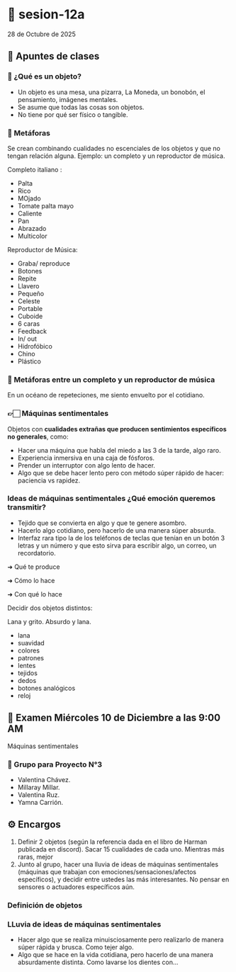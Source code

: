 # 🌷 sesion-12a

28 de Octubre de 2025 

## 🪩 Apuntes de clases 

### 🧩 ¿Qué es un objeto?
- Un objeto es una mesa, una pizarra, La Moneda, un bonobón, el pensamiento, imágenes mentales.
- Se asume que todas las cosas son objetos.
- No tiene por qué ser físico o tangible.

### 💭 Metáforas 
Se crean combinando cualidades no escenciales de los objetos y que no tengan relación alguna. Ejemplo: un completo y un reproductor de música.

Completo italiano :
- Palta
- Rico
- MOjado
- Tomate palta mayo
- Caliente
- Pan
- Abrazado
- Multicolor

Reproductor de Música:
- Graba/ reproduce
- Botones
- Repite
- Llavero
- Pequeño
- Celeste
- Portable
- Cuboide
- 6 caras
- Feedback
- In/ out
- Hidrofóbico
- Chino
- Plástico

### 🌭 Metáforas entre un completo y un reproductor de música

En un océano de repeteciones, me siento envuelto por el cotidiano.

### 👉🏻 Máquinas sentimentales

Objetos con **cualidades extrañas que producen sentimientos específicos no generales**, como: 
- Hacer una máquina que habla del miedo a las 3 de la tarde, algo raro.
- Experiencia inmersiva en una caja de fósforos.
- Prender un interruptor con algo lento de hacer.
- Algo que se debe hacer lento pero con método súper rápido de hacer: paciencia vs rapidez.

### Ideas de máquinas sentimentales ¿Qué emoción queremos transmitir?
- Tejido que se convierta en algo y que te genere asombro.
- Hacerlo algo cotidiano, pero hacerlo de una manera súper absurda.
- Interfaz rara tipo la de los teléfonos de teclas que tenían en un botón 3 letras y un número y que esto sirva para escribir algo, un correo, un recordatorio.

➜ Qué te produce

➜ Cómo lo hace 

➜ Con qué lo hace

Decidir dos objetos distintos: 

Lana y grito.
Absurdo y lana.

- lana
- suavidad
- colores
- patrones
- lentes
- tejidos
- dedos
- botones analógicos
- reloj

## 📌 Examen Miércoles 10 de Diciembre a las 9:00 AM
Máquinas sentimentales

### 💫 Grupo para Proyecto N°3 
- Valentina Chávez.
- Millaray Millar.
- Valentina Ruz.
- Yamna Carrión.

## ⚙️ Encargos
1. Definir 2 objetos (según la referencia dada en el libro de Harman publicada en discord). Sacar 15 cualidades de cada uno. Mientras más raras, mejor
2. Junto al grupo, hacer una lluvia de ideas de máquinas sentimentales (máquinas que trabajan con emociones/sensaciones/afectos específicos), y decidir entre ustedes las más interesantes. No pensar en sensores o actuadores específicos aún.

### Definición de objetos

### LLuvia de ideas de máquinas sentimentales
- Hacer algo que se realiza minuisciosamente pero realizarlo de manera súper rápida y brusca. Como tejer algo.
- Algo que se hace en la vida cotidiana, pero hacerlo de una manera absurdamente distinta. Como lavarse los dientes con...
